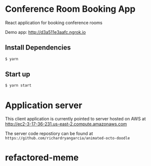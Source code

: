 # Conference Room Booking App

React application for booking conference rooms 

Demo app: http://d3a511e3aafc.ngrok.io

## Install Dependencies

```bash
$ yarn
```

## Start up

```bash
$ yarn start
```

# Application server 
This client application is currently pointed to server hosted on AWS at http://ec2-3-17-36-231.us-east-2.compute.amazonaws.com

The server code repostiory can be found at 
`
https://github.com/richardryangarcia/animated-octo-doodle
`
# refactored-meme
